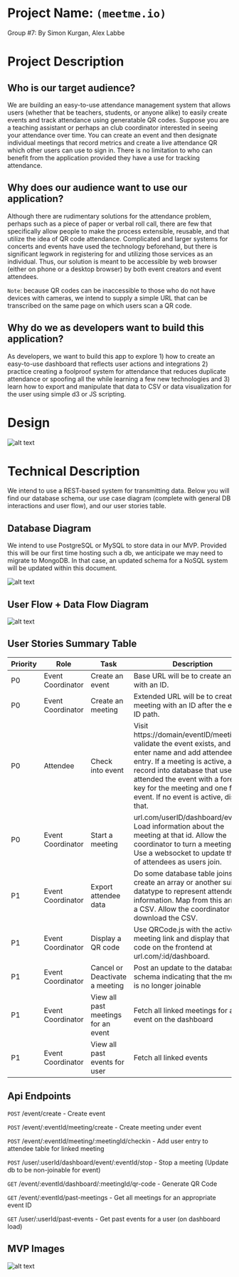 # Project Name: `(meetme.io)`

Group #7: 
By Simon Kurgan, Alex Labbe

# Project Description

## Who is our target audience?

We are building an easy-to-use attendance management system that allows users (whether that be teachers, students, or anyone alike) to easily create events and track attendance using generatable QR codes. Suppose you are a teaching assistant or perhaps an club coordinator interested in seeing your attendance over time. You can create an event and then designate individual meetings that record metrics and create a live attendance QR which other users can use to sign in. There is no limitation to who can benefit from the application provided they have a use for tracking attendance.

## Why does our audience want to use our application?

Although there are rudimentary solutions for the attendance problem, perhaps such as a piece of paper or verbal roll call, there are few that specifically allow people to make the process extensible, reusable, and that utilize the idea of QR code attendance. Complicated and larger systems for concerts and events have used the technology beforehand, but there is significant legwork in registering for and utilizing those services as an individual. Thus, our solution is meant to be accessible by web browser (either on phone or a desktop browser) by both event creators and event attendees. 

`Note`: because QR codes can be inaccessible to those who do not have devices with cameras, we intend to supply a simple URL that can be transcribed on the same page on which users scan a QR code.

## Why do we as developers want to build this application?

As developers, we want to build this app to explore 1) how to create an easy-to-use dashboard that reflects user actions and integrations 2) practice creating a foolproof system for attendance that reduces duplicate attendance or spoofing all the while learning a few new technologies and 3) learn how to export and manipulate that data to CSV or data visualization for the user using simple d3 or JS scripting.

# Design

![alt text](image.png)

# Technical Description

We intend to use a REST-based system for transmitting data. Below you will find our database schema, our use case diagram (complete with general DB interactions and user flow), and our user stories table.

## Database Diagram

We intend to use PostgreSQL or MySQL to store data in our MVP. Provided this will be our first time hosting such a db, we anticipate we may need to migrate to MongoDB. In that case, an updated schema for a NoSQL system will be updated within this document.

![alt text](./server/descriptionimages/database.png)

## User Flow + Data Flow Diagram

![alt text](./server/descriptionimages/userflow.png)

## User Stories Summary Table

| Priority | Role              | Task                    | Description                                                                                                     |
|----------|-------------------|-------------------------|-----------------------------------------------------------------------------------------------------------------|
| P0       | Event Coordinator | Create an event         | Base URL will be to create an event with an ID.                                                                 |
| P0       | Event Coordinator | Create an meeting         | Extended URL will be to create an meeting with an ID after the event ID path.                                                                 |
| P0       | Attendee          | Check into event        | Visit https://domain/eventID/meetingID, validate the event exists, and then enter name and add attendee entry. If a meeting is active, add record into database that user attended the event with a foreign key for the meeting and one for the event. If no event is active, display that. |
| P0       | Event Coordinator | Start a meeting         | url.com/userID/dashboard/eventID. Load information about the meeting at that id. Allow the coordinator to turn a meeting on. Use a websocket to update the list of attendees as users join. |
| P1       | Event Coordinator | Export attendee data    | Do some database table joins to create an array or another suitable datatype to represent attendee information. Map from this array to a CSV. Allow the coordinator to download the CSV. |
| P1       | Event Coordinator | Display a QR code       | Use QRCode.js with the active meeting link and display that QR code on the frontend at url.com/:id/dashboard.   |
| P1         | Event Coordinator | Cancel or Deactivate a meeting | Post an update to the database schema indicating that the meeting is no longer joinable| 
| P1 | Event Coordinator | View all past meetings for an event | Fetch all linked meetings for an event on the dashboard |
| P1 | Event Coordinator | View all past events for user | Fetch all linked events |

## Api Endpoints

`POST` /event/create - Create event

`POST` /event/:eventId/meeting/create - Create meeting under event

`POST` /event/:eventId/meeting/:meetingId/checkin - Add user entry to attendee table for linked meeting

`POST` /user/:userId/dashboard/event/:eventId/stop - Stop a meeting (Update db to be non-joinable for event)

`GET` /event/:eventId/dashboard/:meetingId/qr-code - Generate QR Code

`GET` /event/:eventId/past-meetings - Get all meetings for an appropriate event ID

`GET` /user/:userId/past-events - Get past events for a user (on dashboard load)

## MVP Images

![alt text](/server/descriptionimages/IMG_4983.png)